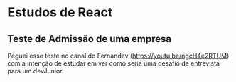 <h1>Estudos de React</h1>

<h2>Teste de Admissão de uma empresa</h2>

Peguei esse teste no canal do Fernandev (https://youtu.be/ngcH4e2RTUM) com a intenção de estudar em ver como seria uma desafio de entrevista para um devJunior.
